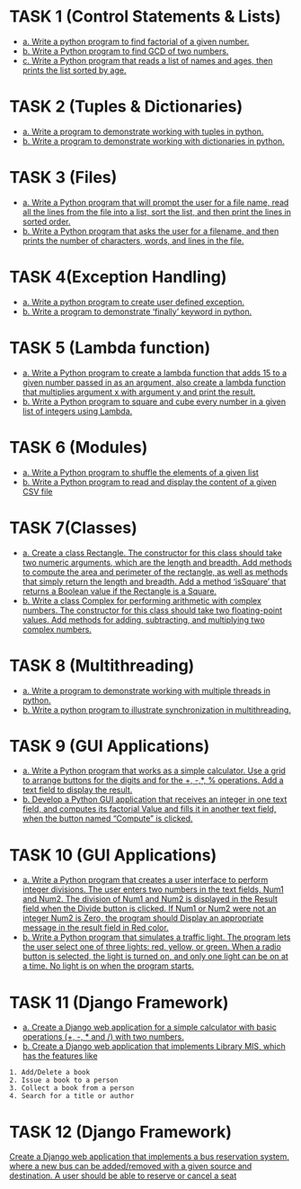 # TASK 1 (Control Statements & Lists)
- [a. Write a python program to find factorial of a given number.]()
- [b. Write a Python program to find GCD of two numbers.]()
- [c. Write a Python program that reads a list of names and ages, then prints the list sorted by age.]()
# TASK 2 (Tuples & Dictionaries)
- [a. Write a program to demonstrate working with tuples in python.]()
- [b. Write a program to demonstrate working with dictionaries in python.]()
# TASK 3 (Files)
- [a. Write a Python program that will prompt the user for a file name, read all the lines from
the file into a list, sort the list, and then print the lines in sorted order.]()
- [b. Write a Python program that asks the user for a filename, and then prints the number of
characters, words, and lines in the file.]()
# TASK 4(Exception Handling)
- [a. Write a python program to create user defined exception.]()
- [b. Write a program to demonstrate ‘finally’ keyword in python.]()
# TASK 5 (Lambda function)
- [a. Write a Python program to create a lambda function that adds 15 to a given number passed
in as an argument, also create a lambda function that multiplies argument x with argument
y and print the result.]()
- [b. Write a Python program to square and cube every number in a given list of integers using Lambda.]()
# TASK 6 (Modules)
- [a. Write a Python program to shuffle the elements of a given list]()
- [b. Write a Python program to read and display the content of a given CSV file]()
# TASK 7(Classes)
- [a. Create a class Rectangle. The constructor for this class should take two numeric arguments,
which are the length and breadth. Add methods to compute the area and perimeter of the
rectangle, as well as methods that simply return the length and breadth. Add a method
‘isSquare’ that returns a Boolean value if the Rectangle is a Square.]()
- [b. Write a class Complex for performing arithmetic with complex numbers. The constructor
for this class should take two floating-point values. Add methods for adding, subtracting,
and multiplying two complex numbers.]()
# TASK 8 (Multithreading)
- [a. Write a program to demonstrate working with multiple threads in python.]()
- [b. Write a python program to illustrate synchronization in multithreading.]()
# TASK 9 (GUI Applications)
- [a. Write a Python program that works as a simple calculator. Use a grid to arrange buttons for
the digits and for the +, -,*, % operations. Add a text field to display the result.]()
- [b. Develop a Python GUI application that receives an integer in one text field, and computes
its factorial Value and fills it in another text field, when the button named “Compute” is
clicked.]()
# TASK 10 (GUI Applications)
- [a. Write a Python program that creates a user interface to perform integer divisions. The user
enters two numbers in the text fields, Num1 and Num2. The division of Num1 and Num2
is displayed in the Result field when the Divide button is clicked. If Num1 or Num2 were
not an integer Num2 is Zero, the program should Display an appropriate message in the
result field in Red color.]()
- [b. Write a Python program that simulates a traffic light. The program lets the user select one
of three lights: red, yellow, or green. When a radio button is selected, the light is turned
on, and only one light can be on at a time. No light is on when the program starts.]()
# TASK 11 (Django Framework)
- [a. Create a Django web application for a simple calculator with basic operations (+, -, * and
/) with two numbers.]()
- [b. Create a Django web application that implements Library MIS, which has the features like]()
```
1. Add/Delete a book
2. Issue a book to a person
3. Collect a book from a person
4. Search for a title or author
```
# TASK 12 (Django Framework)
[Create a Django web application that implements a bus reservation system, where a new bus
can be added/removed with a given source and destination. A user should be able to reserve or
cancel a seat]()
